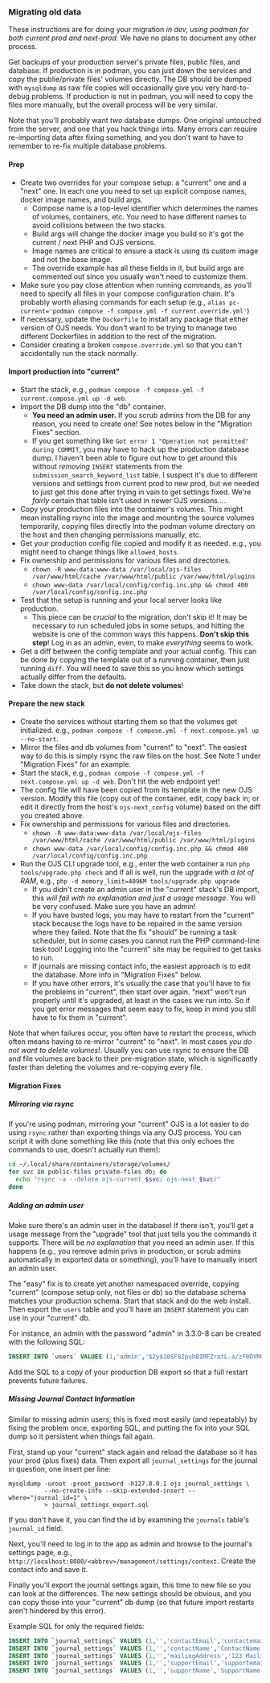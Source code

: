 ### Migrating old data

These instructions are for doing your migration *in dev, using podman for both
current prod and next-prod*. We have no plans to document any other process.

Get backups of your production server's private files, public files, and
database. If production is in podman, you can just down the services and copy
the publie/private files' volumes directly. The DB should be dumped with
`mysqldump` as raw file copies will occasionally give you very hard-to-debug
problems. If production is not in podman, you will need to copy the files more
manually, but the overall process will be very similar.

Note that you'll probably want *two* database dumps. One original untouched
from the server, and one that you hack things into. Many errors can require
re-importing data after fixing something, and you don't want to have to
remember to re-fix multiple database problems.

#### Prep

- Create two overrides for your compose setup: a "current" one and a "next"
  one. In each one you need to set up explicit compose names, docker image
  names, and build args.
  - Compose name is a top-level identifier which determines the names of
    volumes, containers, etc. You need to have different names to avoid
    collisions between the two stacks.
  - Build args will change the docker image you build so it's got the current /
    next PHP and OJS versions.
  - Image names are critical to ensure a stack is using its custom image and
    not the base image.
  - The override example has all these fields in it, but build args are
    commented out since you usually won't need to customize them.
- Make sure you pay close attention when running commands, as you'll need to
  specify all files in your compose configuration chain. It's probably worth
  aliasing commands for each setup (e.g., `alias pc-current='podman compose -f
  compose.yml -f current.override.yml'`)
- If necessary, update the `Dockerfile` to install any package that either
  version of OJS needs. You don't want to be trying to manage two different
  Dockerfiles in addition to the rest of the migration.
- Consider creating a broken `compose.override.yml` so that you can't
  accidentally run the stack normally.

#### Import production into "current"

- Start the stack, e.g., `podman compose -f compose.yml -f current.compose.yml
  up -d web`.
- Import the DB dump into the "db" container.
  - **You need an admin user.** If you scrub admins from the DB for any reason,
    you need to create one! See notes below in the "Migration Fixes" section.
  - If you get something like `Got error 1 "Operation not permitted" during
    COMMIT`, you may have to hack up the production database dump. I haven't
    been able to figure out how to get around this without *removing* `INSERT`
    statements from the `submission_search_keyword_list` table. I suspect it's
    due to different versions and settings from current prod to new prod, but
    we needed to just get this done after trying in vain to get settings fixed.
    We're *fairly* certain that table isn't used in newer OJS versions....
- Copy your production files into the container's volumes. This might mean
  installing rsync into the image and mounting the source volumes temporarily,
  copying files directly into the podman volume directory on the host and then
  changing permissions manually, etc.
- Get your production config file copied and modify it as needed. e.g., you
  might need to change things like `allowed_hosts`.
- Fix ownership and permissions for various files and directories.
  - `chown -R www-data:www-data /var/local/ojs-files /var/www/html/cache /var/www/html/public /var/www/html/plugins`
  - `chown www-data /var/local/config/config.inc.php && chmod 400 /var/local/config/config.inc.php`
- Test that the setup is running and your local server looks like production.
  - This piece can be *crucial* to the migration, don't skip it! It may be
    necessary to run scheduled jobs in some setups, and hitting the website is
    one of the common ways this happens. **Don't skip this step**! Log in as an
    admin, even, to make *everything* seems to work.
- Get a diff between the config template and your actual config. This can be
  done by copying the template out of a running container, then just running
  `diff`. You will need to save this so you know which settings actually differ
  from the defaults.
- Take down the stack, but **do not delete volumes**!

#### Prepare the new stack

- Create the services without starting them so that the volumes get
  initialized. e.g., `podman compose -f compose.yml -f next.compose.yml up
  --no-start`.
- Mirror the files and db volumes from "current" to "next". The easiest way to
  do this is simply rsync the raw files on the host. See Note 1 under
  "Migration Fixes" for an example.
- Start the stack, e.g., `podman compose -f compose.yml -f next.compose.yml up
  -d web`. Don't hit the web endpoint yet!
- The config file will have been copied from its template in the new OJS
  version. Modify this file (copy out of the container, edit, copy back in; or
  edit it directly from the host's `ojs-next_config` volume) based on the diff
  you created above.
- Fix ownership and permissions for various files and directories.
  - `chown -R www-data:www-data /var/local/ojs-files /var/www/html/cache /var/www/html/public /var/www/html/plugins`
  - `chown www-data /var/local/config/config.inc.php && chmod 400 /var/local/config/config.inc.php`
- Run the OJS CLI upgrade tool, e.g., enter the web container a run `php
  tools/upgrade.php check` and if all is well, run the upgrade *with a lot of
  RAM*, e.g., `php -d memory_limit=4096M tools/upgrade.php upgrade`
  - If you didn't create an admin user in the "current" stack's DB import, this
    *will fail with no explanation and just a usage message*. You will be very
    confused. Make sure you have an admin!
  - If you have busted logs, you may have to restart from the "current" stack
    because the logs have to be repaired in the same version where they failed.
    Note that the fix "should" be running a task scheduler, but in some cases
    you cannot run the PHP command-line task tool! Logging into the "current"
    site may be required to get tasks to run.
  - If journals are missing contact info, the easiest approach is to edit the
    database. More info in "Migration Fixes" below.
  - If you have other errors, it's usually the case that you'll have to fix the
    problems in "current", then start over again. "next" won't run properly
    until it's upgraded, at least in the cases we run into. So if you get error
    messages that seem easy to fix, keep in mind you still have to fix them in
    "current".

Note that when failures occur, you often have to restart the process, which
often means having to re-mirror "current" to "next". In most cases *you do not
want to delete volumes!*. Usually you can use rsync to ensure the DB and file
volumes are back to their pre-migration state, which is significantly faster
than deleting the volumes and re-copying every file.

#### Migration Fixes

##### Mirroring via rsync

If you're using podman, mirroring your "current" OJS is a lot easier to do
using `rsync` rather than exporting things via any OJS process. You can script
it with done something like this (note that this only echoes the commands to
use, doesn't actually run them):

```bash
cd ~/.local/share/containers/storage/volumes/
for svc in public-files private-files db; do
  echo "rsync -a --delete ojs-current_$svc/ ojs-next_$svc/"
done
```

##### Adding an admin user

Make sure there's an admin user in the database! If there isn't,
you'll get a usage message from the "upgrade" tool that just tells you the
commands it supports. There will be *no explanation* that you need an admin
user. If this happens (e.g., you remove admin privs in production, or scrub
admins automatically in exported data or something), you'll have to manually
insert an admin user.

The "easy" fix is to create yet another namespaced override, copying "current"
(compose setup only, not files or db) so the database schema matches your
production schema. Start that stack and do the web install. Then export the
`users` table and you'll have an `INSERT` statement you can use in your
"current" db.

For instance, an admin with the password "admin" in 3.3.0-8 can be created with
the following SQL:

```sql
INSERT INTO `users` VALUES (1,'admin','$2y$10$F82pubB1MFZratL.a/zF0OVRUFE6GT8.GKg8O.KBXboDWFpPcLiR6','admin@example.org',NULL,NULL,NULL,NULL,NULL,'',NULL,NULL,'2025-08-05 22:18:32',NULL,'2025-08-05 22:18:32',0,NULL,NULL,0,NULL,1);
```

Add the SQL to a copy of your production DB export so that a full restart
prevents future failures.

##### Missing Journal Contact Information

Similar to missing admin users, this is fixed most easily (and repeatably) by
fixing the problem once, exporting SQL, and putting the fix into your SQL dump
so it persistent when things fail again.

First, stand up your "current" stack again and reload the database so it has
your prod (plus fixes) data. Then export all `journal_settings` for the journal
in question, one insert per line:

```
mysqldump -uroot -proot_password -h127.0.0.1 ojs journal_settings \
          --no-create-info --skip-extended-insert --where="journal_id=1" \
          > journal_settings_export.sql
```

If you don't have it, you can find the id by examining the `journals` table's
`journal_id` field.

Next, you'll need to log in to the app as admin and browse to the journal's
settings page, e.g., `http://localhost:8080/<abbrev>/management/settings/context`.
Create the contact info and save it.

Finally you'll export the journal settings again, this time to new file so you
can look at the differences. The new settings should be obvious, and you can
copy those into your "current" db dump (so that future import restarts aren't
hindered by this error).

Example SQL for only the required fields:

```sql
INSERT INTO `journal_settings` VALUES (1,'','contactEmail','contactemail@example.org',NULL);
INSERT INTO `journal_settings` VALUES (1,'','contactName','ContactName',NULL);
INSERT INTO `journal_settings` VALUES (1,'','mailingAddress','123 Mailing Address Way',NULL);
INSERT INTO `journal_settings` VALUES (1,'','supportEmail','supportemail@example.org',NULL);
INSERT INTO `journal_settings` VALUES (1,'','supportName','SupportName',NULL);
```


